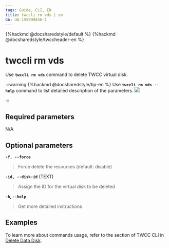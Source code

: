 ```yaml
---
tags: Guide, CLI, EN
title: twccli rm vds | en
GA: UA-155999456-1
---
```


{%hackmd @docsharedstyle/default %}
{%hackmd @docsharedstyle/twccheader-en %}

# twccli rm vds

Use **`twccli rm vds`** command to delete TWCC virtual disk.

:::warning
{%hackmd @docsharedstyle/tip-en %}
Use **`twccli rm vds --help`** command to list detailed description of the parameters. 
![](https://cos.twcc.ai/SYS-MANUAL/uploads/upload_c2e06f90ee80b7075644c08acead1bcf.png)


:::

## Required parameters

N/A

## Optional parameters


**`-f, --force`** 
> Force delete the resources (default: disable)

**`-id, --disk-id`** (TEXT)
> Assign the ID for the virtual disk to be deleted

**`-h`, `--help`**
> Get more detailed instructions

## Examples

To learn more about commands usage, refer to the section of TWCC CLI in [Delete Data Disk](https://man.twcc.ai/@twccdocs/doc-vcs-main-en/https%3A%2F%2Fman.twcc.ai%2F%40twccdocs%2Fguide-vcs-vds-manage-disk-en#%E5%88%AA%E9%99%A4%E8%B3%87%E6%96%99%E7%A3%81%E7%A2%9F).
